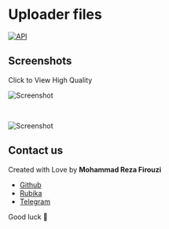 # Uploader files


[![API](https://img.shields.io/badge/API-21%2B-brightgreen.svg?style=flat)](https://android-arsenal.com/api?level=26)

## Screenshots

Click to View High Quality

![Screenshot](https://dl.up4u.ir/426-Screenshot_2024-03-06-20-42-28-629_com.firouzi.uploader.jpg)

</br>

![Screenshot](https://dl.up4u.ir/dee-Screenshot_2024-03-06-20-42-31-880_com.firouzi.uploader.jpg)




## Contact us

Created with Love by **Mohammad Reza Firouzi** 

* [Github](https://github.com/MohammadrezaFirouzi/)
* [Rubika](https://rubika.ir/Mohamadreza_firouzim)
* [Telegram](https://t.me/Mohamadreza_firouziii)






Good luck 🌟



